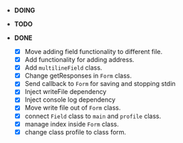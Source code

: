 - **DOING**

- **TODO**


- **DONE**
  - [x] Move adding field functionality to different file.
  - [x] Add functionality for adding address.
  - [x] Add `multilineField` class.
  - [x] Change getResponses in `Form` class.  
  - [x] Send callback to `Form` for saving and stopping stdin
  - [x] Inject writeFile dependency
  - [x] Inject console log dependency
  - [x] Move write file out of `Form` class.
  - [x] connect `Field` class to `main` and `profile` class.
  - [x] manage index inside `Form` class.
  - [x] change class profile to class form.